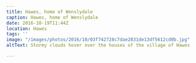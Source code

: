 ```yaml
---
title: Hawes, home of Wenslydale
caption: Hawes, home of Wenslydale
date: 2016-10-19T11:44Z
location: Hawes
tags: ''
image: "/images/photos/2016/10/03f742728c7dae2831de13df5612cd0b.jpg"
altText: Stormy clouds hover over the houses of the village of Hawes

---
```

